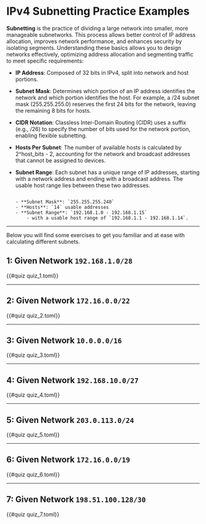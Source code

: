 
# IPv4 Subnetting Practice Examples

**Subnetting** is the practice of dividing a large network into smaller, more manageable subnetworks. This process allows better control of IP address allocation, improves network performance, and enhances security by isolating segments. Understanding these basics allows you to design networks effectively, optimizing address allocation and segmenting traffic to meet specific requirements:

- **IP Address**: Composed of 32 bits in IPv4, split into network and host portions.

- **Subnet Mask**: Determines which portion of an IP address identifies the network and which portion identifies the host. For example, a /24 subnet mask (255.255.255.0) reserves the first 24 bits for the network, leaving the remaining 8 bits for hosts.

- **CIDR Notation**: Classless Inter-Domain Routing (CIDR) uses a suffix (e.g., /26) to specify the number of bits used for the network portion, enabling flexible subnetting.
- **Hosts Per Subnet**: The number of available hosts is calculated by 2^host_bits - 2, accounting for the network and broadcast addresses that cannot be assigned to devices.

- **Subnet Range**: Each subnet has a unique range of IP addresses, starting with a network address and ending with a broadcast address. The usable host range lies between these two addresses.

    ~~~admonish example title='**Example**: For `192.168.1.0/28`:'

    - **Subnet Mask**: `255.255.255.240`
    - **Hosts**: `14` usable addresses
    - **Subnet Range**: `192.168.1.0 - 192.168.1.15`
        - with a usable host range of `192.168.1.1 - 192.168.1.14`.

    ~~~

---

Below you will find some exercises to get you familiar and at ease with calculating different subnets.

## 1: Given Network `192.168.1.0/28`

{{#quiz quiz_1.toml}}

---

## 2: Given Network `172.16.0.0/22`

{{#quiz quiz_2.toml}}

---

## 3: Given Network `10.0.0.0/16`

{{#quiz quiz_3.toml}}

---


## 4: Given Network `192.168.10.0/27`

{{#quiz quiz_4.toml}}

---

## 5: Given Network `203.0.113.0/24`

{{#quiz quiz_5.toml}}

---

## 6: Given Network `172.16.0.0/19`

{{#quiz quiz_6.toml}}

---

## 7: Given Network `198.51.100.128/30`

{{#quiz quiz_7.toml}}
